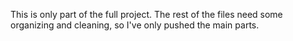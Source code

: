 This is only part of the full project. The rest of the files need some organizing and cleaning, so I've only pushed the main parts.
